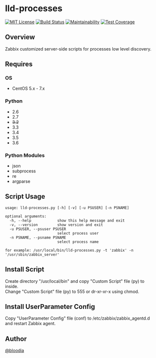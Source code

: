 # lld-processes
[![MIT License](http://img.shields.io/badge/license-MIT-blue.svg?style=flat)](https://github.com/bloodia/Zabbix-LLD-Processes/blob/master/LICENSE)
[![Build Status](https://travis-ci.org/bloodia/Zabbix-LLD-Processes.svg?branch=master)](https://travis-ci.org/bloodia/Zabbix-LLD-Processes)
[![Maintainability](https://api.codeclimate.com/v1/badges/4b8ca06b13b07c0f7e18/maintainability)](https://codeclimate.com/github/bloodia/Zabbix-LLD-Processes/maintainability)
[![Test Coverage](https://api.codeclimate.com/v1/badges/4b8ca06b13b07c0f7e18/test_coverage)](https://codeclimate.com/github/bloodia/Zabbix-LLD-Processes/test_coverage)

## Overview
Zabbix customized server-side scripts for processes low level discovery.

## Requires
### OS
- CentOS 5.x - 7.x

### Python
- 2.6
- 2.7
- ~~3.2~~
- 3.3
- 3.4
- 3.5
- 3.6

### Python Modules
- json
- subprocess
- re
- argparse

## Script Usage
```
usage: lld-processes.py [-h] [-v] [-u PSUSER] [-n PSNAME]

optional arguments:
  -h, --help            show this help message and exit
  -v, --version         show version and exit
  -u PSUSER, --psuser PSUSER
                        select process user
  -n PSNAME, --psname PSNAME
                        select process name

for example: /usr/local/bin/lld-processes.py -t 'zabbix' -n '/usr/sbin/zabbix_server'
```

## Install Script
Create directory "/usr/local/bin" and copy "Custom Script" file (py) to inside.  
Change "Custom Script" file (py) to 555 or dr-xr-xr-x using chmod.  

## Install UserParameter Config
Copy "UserParameter Config" file (conf) to /etc/zabbix/zabbix_agentd.d and restart Zabbix agent.  

## Author
[@bloodia](https://twitter.com/bloodiadotnet)
